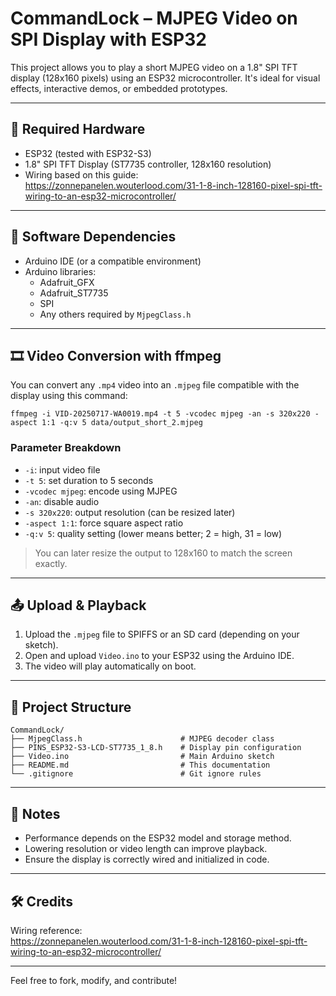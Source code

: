 # CommandLock – MJPEG Video on SPI Display with ESP32

This project allows you to play a short MJPEG video on a 1.8" SPI TFT display (128x160 pixels) using an ESP32 microcontroller. It's ideal for visual effects, interactive demos, or embedded prototypes.

---

## 🧰 Required Hardware

- ESP32 (tested with ESP32-S3)
- 1.8" SPI TFT Display (ST7735 controller, 128x160 resolution)
- Wiring based on this guide:  
  https://zonnepanelen.wouterlood.com/31-1-8-inch-128160-pixel-spi-tft-wiring-to-an-esp32-microcontroller/

---

## 🧪 Software Dependencies

- Arduino IDE (or a compatible environment)
- Arduino libraries:
  - Adafruit_GFX
  - Adafruit_ST7735
  - SPI
  - Any others required by `MjpegClass.h`

---

## 🎞️ Video Conversion with ffmpeg

You can convert any `.mp4` video into an `.mjpeg` file compatible with the display using this command:

```
ffmpeg -i VID-20250717-WA0019.mp4 -t 5 -vcodec mjpeg -an -s 320x220 -aspect 1:1 -q:v 5 data/output_short_2.mjpeg
```

### Parameter Breakdown

- `-i`: input video file
- `-t 5`: set duration to 5 seconds
- `-vcodec mjpeg`: encode using MJPEG
- `-an`: disable audio
- `-s 320x220`: output resolution (can be resized later)
- `-aspect 1:1`: force square aspect ratio
- `-q:v 5`: quality setting (lower means better; 2 = high, 31 = low)

> You can later resize the output to 128x160 to match the screen exactly.

---

## 📤 Upload & Playback

1. Upload the `.mjpeg` file to SPIFFS or an SD card (depending on your sketch).
2. Open and upload `Video.ino` to your ESP32 using the Arduino IDE.
3. The video will play automatically on boot.

---

## 📁 Project Structure

```
CommandLock/
├── MjpegClass.h                      # MJPEG decoder class
├── PINS_ESP32-S3-LCD-ST7735_1_8.h    # Display pin configuration
├── Video.ino                         # Main Arduino sketch
├── README.md                         # This documentation
└── .gitignore                        # Git ignore rules
```

---

## 🧠 Notes

- Performance depends on the ESP32 model and storage method.
- Lowering resolution or video length can improve playback.
- Ensure the display is correctly wired and initialized in code.

---

## 🛠️ Credits

Wiring reference:  
https://zonnepanelen.wouterlood.com/31-1-8-inch-128160-pixel-spi-tft-wiring-to-an-esp32-microcontroller/

---

Feel free to fork, modify, and contribute!
